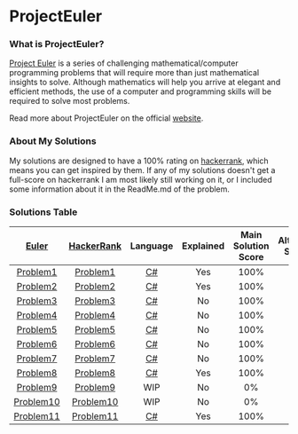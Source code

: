 # ProjectEuler

### What is ProjectEuler?

[Project Euler](https://projecteuler.net/) is a series of challenging mathematical/computer programming problems that will require more than just mathematical insights to solve. Although mathematics will help you arrive at elegant and efficient methods, the use of a computer and programming skills will be required to solve most problems.

Read more about ProjectEuler on the official [website](https://projecteuler.net/).

### About My Solutions

My solutions are designed to have a 100% rating on [hackerrank](https://www.hackerrank.com/), which means you can get inspired by them. If any of my solutions doesn't get a full-score on hackerrank I am most likely still working on it, or I included some information about it in the ReadMe.md of the problem.

### Solutions Table
 
| [Euler](https://projecteuler.net/archives) | [HackerRank](https://www.hackerrank.com/contests/projecteuler/challenges) | Language | Explained | Main Solution Score | Alternative Solution | Alternative Solution Score |
| :---: | :---:| :---:| :---:| :---:| :---:| :---:|
| [Problem1](https://projecteuler.net/problem=1) | [Problem1](https://www.hackerrank.com/contests/projecteuler/challenges/euler001/problem?isFullScreen=true) | [C#](https://github.com/Fotasteam/ProjectEuler/blob/main/Project%20Euler%20%231%3A%20Multiples%20of%203%20and%205/Problem1.md) | Yes | 100% | None |  None | 
| [Problem2](https://projecteuler.net/problem=2) | [Problem2](https://www.hackerrank.com/contests/projecteuler/challenges/euler002/problem?isFullScreen=true) | [C#](https://github.com/Fotasteam/ProjectEuler/blob/main/Project%20Euler%20%232:%20Even%20Fibonacci%20numbers/ReadMe.md) | Yes | 100% | None | None | 
| [Problem3](https://projecteuler.net/problem=3) | [Problem3](https://www.hackerrank.com/contests/projecteuler/challenges/euler003/problem?isFullScreen=true) | [C#](https://github.com/Fotasteam/ProjectEuler/blob/main/Project%20Euler%20%233%3A%20Largest%20prime%20factor/Main.cs) | No | 100% | None | None | 
| [Problem4](https://projecteuler.net/problem=4) | [Problem4](https://www.hackerrank.com/contests/projecteuler/challenges/euler004/problem?isFullScreen=true) | [C#](https://github.com/Fotasteam/ProjectEuler/blob/main/Project%20Euler%20%234%3A%20Largest%20palindrome%20product/FullScore.cs) | No | 100% | [Yes](https://github.com/Fotasteam/ProjectEuler/blob/main/Project%20Euler%20%234%3A%20Largest%20palindrome%20product/SlowAnswer.cs) | 25% | 
| [Problem5](https://projecteuler.net/problem=5) | [Problem5](https://www.hackerrank.com/contests/projecteuler/challenges/euler005/problem?isFullScreen=true) | [C#](https://github.com/Fotasteam/ProjectEuler/blob/main/Project%20Euler%20%235%3A%20Smallest%20multiple/Main.cs) | No | 100% | None | None | 
| [Problem6](https://projecteuler.net/problem=6) | [Problem6](https://www.hackerrank.com/contests/projecteuler/challenges/euler006/problem?isFullScreen=true) | [C#](https://github.com/Fotasteam/ProjectEuler/blob/main/Project%20Euler%20%236%3A%20Sum%20square%20difference/Main.cs) | No | 100% | None | None | 
| [Problem7](https://projecteuler.net/problem=7) | [Problem7](https://www.hackerrank.com/contests/projecteuler/challenges/euler007/problem?isFullScreen=true) | [C#](https://github.com/Fotasteam/ProjectEuler/blob/main/Project%20Euler%20%237%3A%2010001st%20prime/Main.cs) | No | 100% | None | None | 
| [Problem8](https://projecteuler.net/problem=8) | [Problem8](https://www.hackerrank.com/contests/projecteuler/challenges/euler008/problem?isFullScreen=true) | [C#](https://github.com/Fotasteam/ProjectEuler/blob/main/Project%20Euler%20%238:%20Largest%20product%20in%20a%20series/ReadMe.md) | Yes | 100% | None | None | 
| [Problem9](https://projecteuler.net/problem=9) | [Problem9](https://www.hackerrank.com/contests/projecteuler/challenges/euler009/problem?isFullScreen=true) | WIP | No | 0% | None | None | 
| [Problem10](https://projecteuler.net/problem=10) | [Problem10](https://www.hackerrank.com/contests/projecteuler/challenges/euler010/problem?isFullScreen=true) | WIP | No | 0% | None | None | 
| [Problem11](https://projecteuler.net/problem=11) | [Problem11](https://www.hackerrank.com/contests/projecteuler/challenges/euler011/problem?isFullScreen=true) | [C#](https://github.com/Fotasteam/ProjectEuler/blob/main/Project%20Euler%20%2311:%20Largest%20product%20in%20a%20grid/ReadMe.md) | Yes | 100% | None | None | 
